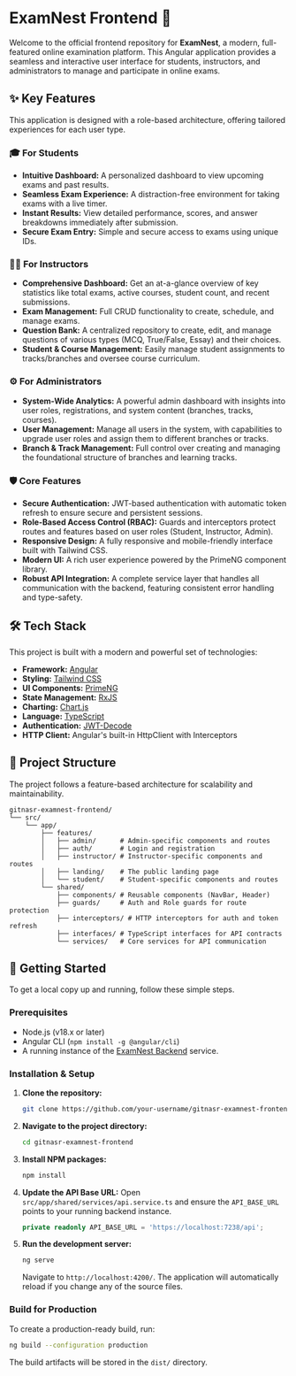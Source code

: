 
# ExamNest Frontend 🚀

Welcome to the official frontend repository for **ExamNest**, a modern, full-featured online examination platform. This Angular application provides a seamless and interactive user interface for students, instructors, and administrators to manage and participate in online exams.



## ✨ Key Features

This application is designed with a role-based architecture, offering tailored experiences for each user type.

### 🎓 For Students
*   **Intuitive Dashboard:** A personalized dashboard to view upcoming exams and past results.
*   **Seamless Exam Experience:** A distraction-free environment for taking exams with a live timer.
*   **Instant Results:** View detailed performance, scores, and answer breakdowns immediately after submission.
*   **Secure Exam Entry:** Simple and secure access to exams using unique IDs.

### 👨‍🏫 For Instructors
*   **Comprehensive Dashboard:** Get an at-a-glance overview of key statistics like total exams, active courses, student count, and recent submissions.
*   **Exam Management:** Full CRUD functionality to create, schedule, and manage exams.
*   **Question Bank:** A centralized repository to create, edit, and manage questions of various types (MCQ, True/False, Essay) and their choices.
*   **Student & Course Management:** Easily manage student assignments to tracks/branches and oversee course curriculum.

### ⚙️ For Administrators
*   **System-Wide Analytics:** A powerful admin dashboard with insights into user roles, registrations, and system content (branches, tracks, courses).
*   **User Management:** Manage all users in the system, with capabilities to upgrade user roles and assign them to different branches or tracks.
*   **Branch & Track Management:** Full control over creating and managing the foundational structure of branches and learning tracks.

### 🛡️ Core Features
*   **Secure Authentication:** JWT-based authentication with automatic token refresh to ensure secure and persistent sessions.
*   **Role-Based Access Control (RBAC):** Guards and interceptors protect routes and features based on user roles (Student, Instructor, Admin).
*   **Responsive Design:** A fully responsive and mobile-friendly interface built with Tailwind CSS.
*   **Modern UI:** A rich user experience powered by the PrimeNG component library.
*   **Robust API Integration:** A complete service layer that handles all communication with the backend, featuring consistent error handling and type-safety.

## 🛠️ Tech Stack

This project is built with a modern and powerful set of technologies:

*   **Framework:** [Angular](https://angular.io/)
*   **Styling:** [Tailwind CSS](https://tailwindcss.com/)
*   **UI Components:** [PrimeNG](https://primeng.org/)
*   **State Management:** [RxJS](https://rxjs.dev/)
*   **Charting:** [Chart.js](https://www.chartjs.org/)
*   **Language:** [TypeScript](https://www.typescriptlang.org/)
*   **Authentication:** [JWT-Decode](https://github.com/auth0/jwt-decode)
*   **HTTP Client:** Angular's built-in HttpClient with Interceptors

## 📂 Project Structure

The project follows a feature-based architecture for scalability and maintainability.

```
gitnasr-examnest-frontend/
└── src/
    └── app/
        ├── features/
        │   ├── admin/      # Admin-specific components and routes
        │   ├── auth/       # Login and registration
        │   ├── instructor/ # Instructor-specific components and routes
        │   ├── landing/    # The public landing page
        │   └── student/    # Student-specific components and routes
        └── shared/
            ├── components/ # Reusable components (NavBar, Header)
            ├── guards/     # Auth and Role guards for route protection
            ├── interceptors/ # HTTP interceptors for auth and token refresh
            ├── interfaces/ # TypeScript interfaces for API contracts
            └── services/   # Core services for API communication
```

## 🚀 Getting Started

To get a local copy up and running, follow these simple steps.

### Prerequisites

*   Node.js (v18.x or later)
*   Angular CLI (`npm install -g @angular/cli`)
*   A running instance of the [ExamNest Backend](https://github.com/example/examnest-backend) service.

### Installation & Setup

1.  **Clone the repository:**
    ```sh
    git clone https://github.com/your-username/gitnasr-examnest-frontend.git
    ```

2.  **Navigate to the project directory:**
    ```sh
    cd gitnasr-examnest-frontend
    ```

3.  **Install NPM packages:**
    ```sh
    npm install
    ```

4.  **Update the API Base URL:**
    Open `src/app/shared/services/api.service.ts` and ensure the `API_BASE_URL` points to your running backend instance.
    ```typescript
    private readonly API_BASE_URL = 'https://localhost:7238/api';
    ```

5.  **Run the development server:**
    ```sh
    ng serve
    ```
    Navigate to `http://localhost:4200/`. The application will automatically reload if you change any of the source files.

### Build for Production

To create a production-ready build, run:
```sh
ng build --configuration production
```
The build artifacts will be stored in the `dist/` directory.
